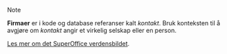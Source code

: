 <!-- markdownlint-disable-file MD041 -->
> [!NOTE]
> **Firmaer** er i kode og database referanser kalt *kontakt*. Bruk konteksten til å avgjøre om *kontakt* angir et virkelig selskap eller en person.
>
> [Les mer om det SuperOffice verdensbildet][1].

<!-- Referenced links -->
[1]: ../automation/crmscript/overview/index.md
